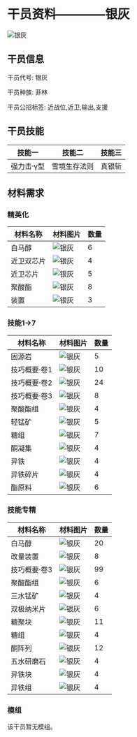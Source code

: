 # 干员资料————银灰

![银灰](./oprImages/银灰.png)

## 干员信息

干员代号: 银灰

干员种族: 菲林

干员公招标签: 近战位,近卫,输出,支援

## 干员技能

| 技能一       | 技能二   | 技能三 |
| ------------ | -------- | ------ |
| 强力击·γ型 | 雪境生存法则 | 真银斩 |

## 材料需求

### 精英化

| 材料名称      | 材料图片 | 数量  |
|---------|---------|-----|
| 白马醇 | ![银灰](./matIcons/白马醇.png)  |   6  |
| 近卫双芯片 | ![银灰](./matIcons/近卫双芯片.png)  |   4  |
| 近卫芯片 | ![银灰](./matIcons/近卫芯片.png)  |   5  |
| 聚酸酯 | ![银灰](./matIcons/聚酸酯.png)  |   8  |
| 装置 | ![银灰](./matIcons/装置.png)  |   3  |

### 技能1→7

| 材料名称      | 材料图片 | 数量  |
|---------|---------|-----|
| 固源岩 | ![银灰](./matIcons/固源岩.png)  |   5  |
| 技巧概要·卷1 | ![银灰](./matIcons/技巧概要·卷1.png)  |   10  |
| 技巧概要·卷2 | ![银灰](./matIcons/技巧概要·卷2.png)  |   24  |
| 技巧概要·卷3 | ![银灰](./matIcons/技巧概要·卷3.png)  |   8  |
| 聚酸酯组 | ![银灰](./matIcons/聚酸酯组.png)  |   4  |
| 轻锰矿 | ![银灰](./matIcons/轻锰矿.png)  |   5  |
| 糖组 | ![银灰](./matIcons/糖组.png)  |   7  |
| 酮凝集 | ![银灰](./matIcons/酮凝集.png)  |   4  |
| 异铁 | ![银灰](./matIcons/异铁.png)  |   4  |
| 异铁碎片 | ![银灰](./matIcons/异铁碎片.png)  |   4  |
| 酯原料 | ![银灰](./matIcons/酯原料.png)  |   6  |

### 技能专精

| 材料名称      | 材料图片 | 数量  |
|---------|---------|-----|
| 白马醇 | ![银灰](./matIcons/白马醇.png)  |   20  |
| 改量装置 | ![银灰](./matIcons/改量装置.png)  |   8  |
| 技巧概要·卷3 | ![银灰](./matIcons/技巧概要·卷3.png)  |   99  |
| 聚酸酯组 | ![银灰](./matIcons/聚酸酯组.png)  |   6  |
| 三水锰矿 | ![银灰](./matIcons/三水锰矿.png)  |   4  |
| 双极纳米片 | ![银灰](./matIcons/双极纳米片.png)  |   6  |
| 糖聚块 | ![银灰](./matIcons/糖聚块.png)  |   11  |
| 糖组 | ![银灰](./matIcons/糖组.png)  |   4  |
| 酮阵列 | ![银灰](./matIcons/酮阵列.png)  |   12  |
| 五水研磨石 | ![银灰](./matIcons/五水研磨石.png)  |   4  |
| 异铁块 | ![银灰](./matIcons/异铁块.png)  |   4  |
| 异铁组 | ![银灰](./matIcons/异铁组.png)  |   4  |

### 模组

该干员暂无模组。
